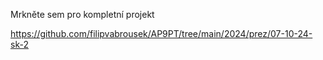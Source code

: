 Mrkněte sem pro kompletní projekt

https://github.com/filipvabrousek/AP9PT/tree/main/2024/prez/07-10-24-sk-2
